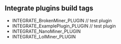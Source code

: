 ﻿## Integrate plugins build tags
  - INTEGRATE_BrokenMiner_PLUGIN // test plugin
  - INTEGRATE_ExamplePlugin_PLUGIN // test plugin
  - INTEGRATE_NanoMiner_PLUGIN
  - INTEGRATE_LolMiner_PLUGIN
